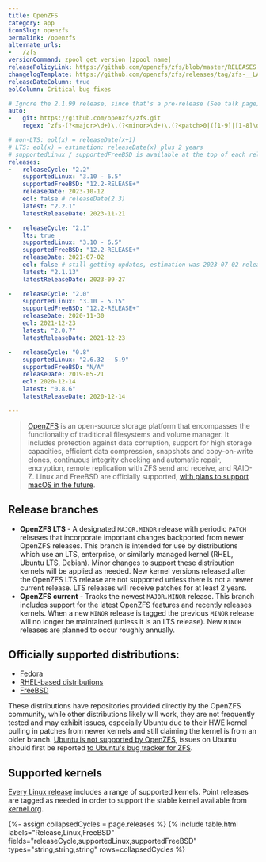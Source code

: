 ```yaml
---
title: OpenZFS
category: app
iconSlug: openzfs
permalink: /openzfs
alternate_urls:
-   /zfs
versionCommand: zpool get version [zpool name]
releasePolicyLink: https://github.com/openzfs/zfs/blob/master/RELEASES.md
changelogTemplate: https://github.com/openzfs/zfs/releases/tag/zfs-__LATEST__
releaseDateColumn: true
eolColumn: Critical bug fixes

# Ignore the 2.1.99 release, since that's a pre-release (See talk page)
auto:
-   git: https://github.com/openzfs/zfs.git
    regex: ^zfs-(?<major>\d+)\.(?<minor>\d+)\.(?<patch>0|([1-9]|[1-8]\d|9[0-8]))$

# non-LTS: eol(x) = releaseDate(x+1)
# LTS: eol(x) = estimation: releaseDate(x) plus 2 years
# supportedLinux / supportedFreeBSD is available at the top of each release note and evolve even in minor versions.
releases:
-   releaseCycle: "2.2"
    supportedLinux: "3.10 - 6.5"
    supportedFreeBSD: "12.2-RELEASE+"
    releaseDate: 2023-10-12
    eol: false # releaseDate(2.3)
    latest: "2.2.1"
    latestReleaseDate: 2023-11-21

-   releaseCycle: "2.1"
    lts: true
    supportedLinux: "3.10 - 6.5"
    supportedFreeBSD: "12.2-RELEASE+"
    releaseDate: 2021-07-02
    eol: false # still getting updates, estimation was 2023-07-02 releaseDate(x) plus 2 years
    latest: "2.1.13"
    latestReleaseDate: 2023-09-27

-   releaseCycle: "2.0"
    supportedLinux: "3.10 - 5.15"
    supportedFreeBSD: "12.2-RELEASE+"
    releaseDate: 2020-11-30
    eol: 2021-12-23
    latest: "2.0.7"
    latestReleaseDate: 2021-12-23

-   releaseCycle: "0.8"
    supportedLinux: "2.6.32 - 5.9"
    supportedFreeBSD: "N/A"
    releaseDate: 2019-05-21
    eol: 2020-12-14
    latest: "0.8.6"
    latestReleaseDate: 2020-12-14

---
```


> [OpenZFS](https://openzfs.github.io/openzfs-docs/) is an open-source storage platform that
> encompasses the functionality of traditional filesystems and volume manager. It includes
> protection against data corruption, support for high storage capacities, efficient data
> compression, snapshots and copy-on-write clones, continuous integrity checking and automatic
> repair, encryption, remote replication with ZFS send and receive, and RAID-Z. Linux and FreeBSD
> are officially supported, [with plans to support macOS in the future](https://github.com/openzfs/zfs/pull/12110).

## Release branches

- **OpenZFS LTS** - A designated `MAJOR.MINOR` release with periodic `PATCH` releases that
  incorporate important changes backported from newer OpenZFS releases. This branch is intended for
  use by distributions which use an LTS, enterprise, or similarly managed kernel (RHEL, Ubuntu LTS,
  Debian). Minor changes to support these distribution kernels will be applied as needed. New
  kernel versions released after the OpenZFS LTS release are not supported unless there is not a
  newer current release. LTS releases will receive patches for at least 2 years.
- **OpenZFS current** - Tracks the newest `MAJOR.MINOR` release. This branch includes support for
  the latest OpenZFS features and recently releases kernels. When a new `MINOR` release is tagged
  the previous `MINOR` release will no longer be maintained (unless it is an LTS release). New
  `MINOR` releases are planned to occur roughly annually.

## Officially supported distributions:

- [Fedora](https://openzfs.github.io/openzfs-docs/Getting%20Started/Fedora/index.html)
- [RHEL-based distributions](https://openzfs.github.io/openzfs-docs/Getting%20Started/RHEL-based%20distro/index.html)
- [FreeBSD](https://openzfs.github.io/openzfs-docs/Getting%20Started/FreeBSD.html)

These distributions have repositories provided directly by the OpenZFS community, while other
distributions likely will work, they are not frequently tested and may exhibit issues, especially
Ubuntu due to their HWE kernel pulling in patches from newer kernels and still claiming the kernel
is from an older branch. [Ubuntu is not supported by OpenZFS](https://github.com/openzfs/zfs/issues/10333),
issues on Ubuntu should first be reported [to Ubuntu's bug tracker for ZFS](https://bugs.launchpad.net/ubuntu/+source/zfs-linux).

## Supported kernels

[Every Linux release](https://zfsonlinux.org/ "ZFS On Linux") includes a range of supported
kernels. Point releases are tagged as needed in order to support the stable kernel available from
[kernel.org](https://kernel.org).

{%- assign collapsedCycles = page.releases %}
{% include table.html
  labels="Release,Linux,FreeBSD"
  fields="releaseCycle,supportedLinux,supportedFreeBSD"
  types="string,string,string"
  rows=collapsedCycles %}

